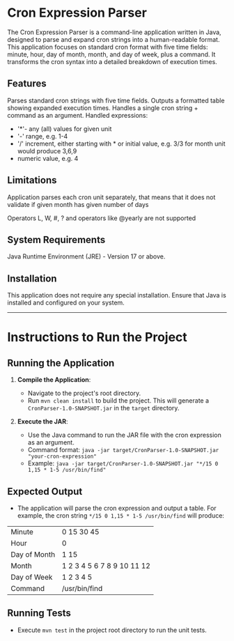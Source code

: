 # Cron Expression Parser
The Cron Expression Parser is a command-line application written in Java, designed to parse and expand cron strings into a human-readable format. This application focuses on standard cron format with five time fields: minute, hour, day of month, month, and day of week, plus a command. It transforms the cron syntax into a detailed breakdown of execution times.

## Features
Parses standard cron strings with five time fields.
Outputs a formatted table showing expanded execution times.
Handles a single cron string + command as an argument. 
Handled expressions:
- '\*'- any (all) values for given unit
- '\-' range, e.g. 1-4
- '\/' increment, either starting with \* or initial value, e.g. 3/3 for month unit would produce 3,6,9
- numeric value, e.g. 4


## Limitations

Application parses each cron unit separately, that means that it does not validate if given month has given number of days

Operators L, W, #, ? and operators like @yearly are not supported

## System Requirements
Java Runtime Environment (JRE) - Version 17 or above.
## Installation
This application does not require any special installation. Ensure that Java is installed and configured on your system.

---

# Instructions to Run the Project

## Running the Application

1. **Compile the Application**:
    - Navigate to the project's root directory.
    - Run `mvn clean install` to build the project. This will generate a `CronParser-1.0-SNAPSHOT.jar` in the `target` directory.

2. **Execute the JAR**:
    - Use the Java command to run the JAR file with the cron expression as an argument.
    - Command format: `java -jar target/CronParser-1.0-SNAPSHOT.jar "your-cron-expression"`
    - Example: `java -jar target/CronParser-1.0-SNAPSHOT.jar "*/15 0 1,15 * 1-5 /usr/bin/find"`

## Expected Output

- The application will parse the cron expression and output a table. For example, the cron string `*/15 0 1,15 * 1-5 /usr/bin/find` will produce:

|              |                            |
|--------------|----------------------------|
| Minute       | 0 15 30 45                 |
| Hour         | 0                          |
| Day of Month | 1 15                       |
| Month        | 1 2 3 4 5 6 7 8 9 10 11 12 |
| Day of Week  | 1 2 3 4 5                  |
| Command      | /usr/bin/find              |



## Running Tests

- Execute `mvn test` in the project root directory to run the unit tests.
